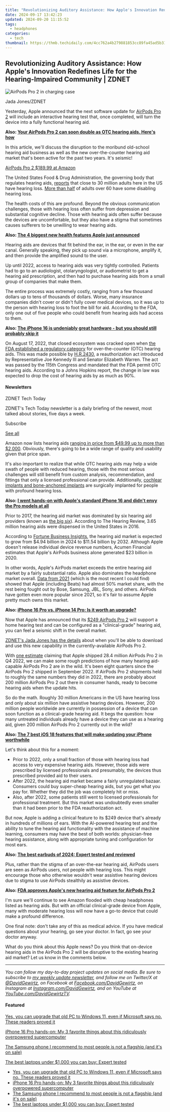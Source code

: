 ```yaml
---
title: "Revolutionizing Auditory Assistance: How Apple's Innovation Redefines Life for the Hearing-Impaired Community | ZDNET"
date: 2024-09-17 13:42:23
updated: 2024-09-20 11:15:52
tags:
  - headphones
categories:
  - tech
thumbnail: https://thmb.techidaily.com/4cc762a4b279881853cc89fa45ad5b311a699fba43bbccdd544fcfb9e3bcdf69.jpg
---
```


## Revolutionizing Auditory Assistance: How Apple's Innovation Redefines Life for the Hearing-Impaired Community | ZDNET

![AirPods Pro 2 in charging case](https://www.zdnet.com/a/img/resize/506ee2fc4e7b62de346039393b3bcb75600289a7/2024/09/10/a5ba675f-3a19-4397-90b8-ebf67e697b4d/pro2-1.jpg?auto=webp&width=1280)

Jada Jones/ZDNET

Yesterday, Apple announced that the next software update for [AirPods Pro 2](https://buy.geni.us/Proxy.ashx?TSID=368250&GR%5FURL=https%3A%2F%2Fwww.amazon.com%2FApple-Generation-Cancelling-Transparency-Personalized%2Fdp%2FB0D1XD1ZV3%2F%3Ftag%3Dzd-buy-button-20%26ascsubtag%3D%5F%5FCOM%5FCLICK%5FID%5F%5F%7C15a5dceb-ba95-40e0-aeb4-032d24814d62%7Cdtp&dtb=1) will include an interactive hearing test that, once completed, will turn the device into a fully functional hearing aid. 

**Also: [Your AirPods Pro 2 can soon double as OTC hearing aids. Here's how](https://www.zdnet.com/article/your-airpods-pro-2-can-soon-double-as-over-the-counter-hearing-aids-heres-how/)**

In this article, we'll discuss the disruption to the moribund old-school hearing aid business as well as the new over-the-counter hearing aid market that's been active for the past two years. It's seismic!

[AirPods Pro 2 $189.99 at Amazon](https://buy.geni.us/Proxy.ashx?TSID=368250&GR%5FURL=https%3A%2F%2Fwww.amazon.com%2Fdp%2FB0D1XD1ZV3%2Fref%3Dasc%5Fdf%5FB0D1XD1ZV31726398000000%3Fcreative%3D395261%26creativeASIN%3DB0D1XD1ZV3%26linkCode%3Dasn%26tag%3Dzd-buy-button-20%26ascsubtag%3D%5F%5FCOM%5FCLICK%5FID%5F%5F%7C15a5dceb-ba95-40e0-aeb4-032d24814d62%7Cdtp&dtb=1)

The United States Food & Drug Administration, the governing body that regulates hearing aids, [reports](https://www.fda.gov/medical-devices/hearing-aids/otc-hearing-aids-what-you-should-know) that close to 30 million adults here in the US have hearing loss. [More than half](https://www.nidcd.nih.gov/health/statistics/quick-statistics-hearing) of adults over 60 have some disabling hearing loss.

The health costs of this are profound. Beyond the obvious communication challenges, those with hearing loss often suffer from depression and substantial cognitive decline. Those with hearing aids often suffer because the devices are uncomfortable, but they also have a stigma that sometimes causes sufferers to be unwilling to wear hearing aids.

**Also: [The 4 biggest new health features Apple just announced](https://www.zdnet.com/article/the-4-biggest-new-health-features-apple-just-announced/)**

Hearing aids are devices that fit behind the ear, in the ear, or even in the ear canal. Generally speaking, they pick up sound via a microphone, amplify it, and then provide the amplified sound to the user. 

Up until 2022, access to hearing aids was very tightly controlled. Patients had to go to an audiologist, otolaryngologist, or audiometrist to get a hearing aid prescription, and then had to purchase hearing aids from a small group of companies that make them. 

The entire process was extremely costly, ranging from a few thousand dollars up to tens of thousands of dollars. Worse, many insurance companies didn't cover or didn't fully cover medical devices, so it was up to the person with hearing loss to foot the bill for aid. According to the FDA, only one out of five people who could benefit from hearing aids had access to them.

**Also: [The iPhone 16 is undeniably great hardware - but you should still probably skip it](https://www.zdnet.com/article/the-iphone-16-is-undeniably-great-hardware-but-you-should-still-probably-skip-it/)**

On August 17, 2022, that closed ecosystem was cracked open when [the FDA established a regulatory category](https://www.federalregister.gov/documents/2022/08/17/2022-17230/medical-devices-ear-nose-and-throat-devices-establishing-over-the-counter-hearing-aids) for over-the-counter (OTC) hearing aids. This was made possible by [H.R.2430](https://www.congress.gov/bill/115th-congress/house-bill/2430/text), a reauthorization act introduced by Representative Joe Kennedy III and Senator Elizabeth Warren. The act was passed by the 115th Congress and mandated that the FDA permit OTC hearing aids. According to a Johns Hopkins report, the change in law was expected to drop the cost of hearing aids by as much as 90%. 

#### Newsletters

ZDNET Tech Today

ZDNET's Tech Today newsletter is a daily briefing of the newest, most talked about stories, five days a week.

 Subscribe

[See all](https://www.zdnet.com/newsletters/)

Amazon now lists hearing aids [ranging in price from $49.99 up to more than $2,000](https://buy.geni.us/Proxy.ashx?TSID=368250&GR%5FURL=https%3A%2F%2Fwww.amazon.com%2Fs%3Fk%3Dhearing%2Baids%2Bfor%2Bseniors%2Bamazon%26tag%3Dzd-buy-button-20%26ascsubtag%3D%5F%5FCOM%5FCLICK%5FID%5F%5F%7C15a5dceb-ba95-40e0-aeb4-032d24814d62%7Cdtp&dtb=1). Obviously, there's going to be a wide range of quality and usability given that price span.

It's also important to realize that while OTC hearing aids may help a wide swath of people with reduced hearing, those with the most serious challenges will still benefit from custom analysis, recommendation, and fittings that only a licensed professional can provide. Additionally, [cochlear implants and bone-anchored implants](https://www.medicalnewstoday.com/articles/bone-anchored-hearing-aid-vs-cochlear-implant#bah-as#link={) are surgically implanted for people with profound hearing loss. 

**Also: [I went hands-on with Apple's standard iPhone 16 and didn't envy the Pro models at all](https://www.zdnet.com/article/i-went-hands-on-with-apples-standard-iphone-16-and-didnt-envy-the-pro-models-at-all/)**

Prior to 2017, the hearing aid market was dominated by six hearing aid providers (known as [the big six](https://www.hearinglossjournal.com/the-big-six-hearing-aid-companies/)). According to The Hearing Review, 3.65 million hearing aids were dispensed in the United States in 2016\. 

According to [Fortune Business Insights](https://www.fortunebusinessinsights.com/u-s-hearing-aids-market-105653), the hearing aid market is expected to grow from $4.94 billion in 2024 to $11.54 billion by 2032\. Although Apple doesn't release individual device revenue numbers, Acumen Financial estimates that Apple's AirPods business alone generated $23 billion in 2020\. 

In other words, Apple's AirPods market exceeds the entire hearing aid market by a fairly substantial ratio. Apple also dominates the headphone market overall. [Data from 2021](https://www.statista.com/chart/26791/most-popular-headphone-brands-in-the-us/) (which is the most recent I could find) showed that Apple (including Beats) had almost 50% market share, with the rest being fought out by Bose, Samsung, JBL, Sony, and others. AirPods have gotten even more popular since 2021, so it's fair to assume Apple pretty much owns this market. 

**Also: [iPhone 16 Pro vs. iPhone 14 Pro: Is it worth an upgrade?](https://www.zdnet.com/article/iphone-16-pro-vs-iphone-14-pro-is-it-worth-an-upgrade/)**

Now that Apple has announced that its [$249 AirPods Pro 2](https://buy.geni.us/Proxy.ashx?TSID=368250&GR%5FURL=https%3A%2F%2Fwww.amazon.com%2FApple-Generation-Cancelling-Transparency-Personalized%2Fdp%2FB0D1XD1ZV3%2F%3Ftag%3Dzd-buy-button-20%26ascsubtag%3D%5F%5FCOM%5FCLICK%5FID%5F%5F%7C15a5dceb-ba95-40e0-aeb4-032d24814d62%7Cdtp&dtb=1) will support a home hearing test and can be configured as a "clinical-grade" hearing aid, you can feel a seismic shift in the overall market.

[ZDNET's Jada Jones has the details](https://www.zdnet.com/article/your-airpods-pro-2-can-soon-double-as-over-the-counter-hearing-aids-heres-how/) about when you'll be able to download and use this new capability in the currently-available AirPods Pro 2\. 

With [one estimate](https://canalys.com/newsroom/worldwide-tws-shipments-Q4-2022) claiming that Apple shipped 28.4 million AirPods Pro 2 in Q4 2022, we can make some rough predictions of how many hearing aid-capable AirPods Pro 2 are in the wild. It's been eight quarters since the AirPods Pro 2 shipped in September 2022\. If AirPods Pro 2 shipments held to roughly the same numbers they did in 2022, there are probably about 200 million AirPods Pro 2 out there in consumer hands, ready to become hearing aids when the update hits. 

So do the math. Roughly 30 million Americans in the US have hearing loss and only about six million have assistive hearing devices. However, 200 million people worldwide are currently in possession of a device that can soon function as a clinical-grade hearing aid. It begs the question: how many untreated individuals already have a device they can use as a hearing aid, given 200 million AirPods Pro 2 currently out in the wild? 

**Also: [The 7 best iOS 18 features that will make updating your iPhone worthwhile](https://www.zdnet.com/article/the-7-best-ios-18-features-that-will-make-updating-your-iphone-worthwhile/)**

Let's think about this for a moment: 

* Prior to 2022, only a small fraction of those with hearing loss had access to very expensive hearing aids. However, those aids were prescribed by licensed professionals and presumably, the devices thus prescribed provided aid to their users.
* After 2022, the hearing aid market became a fairly unregulated bazaar. Consumers could buy super-cheap hearing aids, but you get what you pay for. Whether they did the job was completely hit or miss.
* Also, after 2022, some patients still went to licensed professionals for professional treatment. But this market was undoubtedly even smaller than it had been prior to the FDA reauthorization act.

But now, Apple is adding a clinical feature to its $249 device that's already in hundreds of millions of ears. With the AI-powered hearing test and the ability to tune the hearing aid functionality with the assistance of machine learning, consumers may have the best of both worlds: physician-free hearing assistance, along with appropriate tuning and configuration for most ears. 

**Also: [The best earbuds of 2024: Expert tested and reviewed](https://www.zdnet.com/article/best-earbuds/)**

Plus, rather than the stigma of an over-the-ear hearing aid, AirPods users are seen as AirPods users, not people with hearing loss. This might encourage those who otherwise wouldn't wear assistive hearing devices due to stigma to use AirPods stealthily as assistive devices.

**Also: [FDA approves Apple's new hearing aid feature for AirPods Pro 2](https://www.zdnet.com/article/fda-approves-apples-new-hearing-aid-feature-for-airpods-pro-2/)**

I'm sure we'll continue to see Amazon flooded with cheap headphones listed as hearing aids. But with an official clinical-grade device from Apple, many with moderate hearing loss will now have a go-to device that could make a profound difference. 

One final note: don't take any of this as medical advice. If you have medical questions about your hearing, go see your doctor. In fact, go see your doctor anyway. 

What do you think about this Apple news? Do you think that on-device hearing aids in the AirPods Pro 2 will be disruptive to the existing hearing aid market? Let us know in the comments below.

---

_You can follow my day-to-day project updates on social media. Be sure to subscribe to [my weekly update newsletter](https://advancedgeekery.substack.com/), and follow me on Twitter/X at [@DavidGewirtz](https://twitter.com/davidgewirtz), on Facebook at [Facebook.com/DavidGewirtz](https://www.facebook.com/davidgewirtz), on Instagram at [Instagram.com/DavidGewirtz](https://www.instagram.com/DavidGewirtz/), and on YouTube at [YouTube.com/DavidGewirtzTV](https://www.youtube.com/user/DavidGewirtzTV)._

#### Featured

[Yes, you can upgrade that old PC to Windows 11, even if Microsoft says no. These readers proved it](https://www.zdnet.com/article/yes-you-can-upgrade-that-old-pc-to-windows-11-even-if-microsoft-says-no-these-readers-proved-it/ "Yes, you can upgrade that old PC to Windows 11, even if Microsoft says no. These readers proved it")

[iPhone 16 Pro hands-on: My 3 favorite things about this ridiculously overpowered supercomputer](https://www.zdnet.com/article/i-went-hands-on-with-iphone-16-pro-my-3-favorite-features-of-apples-pocket-supercomputer/ "iPhone 16 Pro hands-on: My 3 favorite things about this ridiculously overpowered supercomputer")

[The Samsung phone I recommend to most people is not a flagship (and it's on sale)](https://www.zdnet.com/article/the-samsung-phone-i-recommend-to-most-people-is-not-a-flagship-and-its-on-sale/ "The Samsung phone I recommend to most people is not a flagship (and it's on sale)")

[The best laptops under $1,000 you can buy: Expert tested](https://www.zdnet.com/article/best-laptop-under-1000/ "The best laptops under $1,000 you can buy: Expert tested")

* [Yes, you can upgrade that old PC to Windows 11, even if Microsoft says no. These readers proved it](https://www.zdnet.com/article/yes-you-can-upgrade-that-old-pc-to-windows-11-even-if-microsoft-says-no-these-readers-proved-it/ "Yes, you can upgrade that old PC to Windows 11, even if Microsoft says no. These readers proved it")
* [iPhone 16 Pro hands-on: My 3 favorite things about this ridiculously overpowered supercomputer](https://www.zdnet.com/article/i-went-hands-on-with-iphone-16-pro-my-3-favorite-features-of-apples-pocket-supercomputer/ "iPhone 16 Pro hands-on: My 3 favorite things about this ridiculously overpowered supercomputer")
* [The Samsung phone I recommend to most people is not a flagship (and it's on sale)](https://www.zdnet.com/article/the-samsung-phone-i-recommend-to-most-people-is-not-a-flagship-and-its-on-sale/ "The Samsung phone I recommend to most people is not a flagship (and it's on sale)")
* [The best laptops under $1,000 you can buy: Expert tested](https://www.zdnet.com/article/best-laptop-under-1000/ "The best laptops under $1,000 you can buy: Expert tested")

<ins class="adsbygoogle"
     style="display:block"
     data-ad-format="autorelaxed"
     data-ad-client="ca-pub-7571918770474297"
     data-ad-slot="1223367746"></ins>



<ins class="adsbygoogle"
     style="display:block"
     data-ad-client="ca-pub-7571918770474297"
     data-ad-slot="8358498916"
     data-ad-format="auto"
     data-full-width-responsive="true"></ins>
